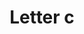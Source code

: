 ---
title: Letter c
tags: ["letter", "c", "alphabet", "third", "consonant", "character", "text"]
icon: letter-c
svg: '<svg xmlns="http://www.w3.org/2000/svg" width="24" height="24" fill="none" viewBox="0 0 24 24" stroke-width="1.5" stroke-linecap="round" stroke-linejoin="round" stroke="currentColor"><path d="M15.5 9.5v-.312C15.5 7.979 14.52 7 13.313 7H10.5A2.5 2.5 0 0 0 8 9.5v5a2.5 2.5 0 0 0 2.5 2.5h2.813c1.208 0 2.187-.98 2.187-2.187V14.5"/></svg>'
---
